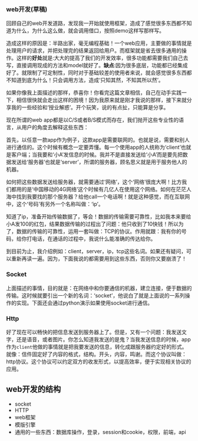 ### web开发(草稿)
回顾自己的web开发道路，发现我一开始就使用框架，造成了感觉很多东西都不知道为什么，为什么这么做，就会调用借口，按照demo这样写那样写。

造成这样的原因是：半路出家，毫无编程基础！一个web应用，主要做的事情就是处理用户的请求，并把处理完的结果返回给用户。而框架就是省去很多通用的操作。这样的**好处**就是:大大的提高了我们的开发效率，很多功能都需要我们自己去写，直接调用现成的方法和model就好了。**缺点**:因为很多底层，功能都已经集成好了。就限制了可定制性，同时对于基础较差的使用者来说，就会感觉很多东西都不知道到底为什么！只会调用方法，造成‘只知其然，不知其所以然’。

如果你像我上面描述的那样，恭喜你！你看完这篇文章相信，自己在动手实践一下，相信很快就会走出这样的困境！因为我原来就是刚才我说的那样，接下来就分享我的一些经验和‘授业解惑’。开个玩笑，说的有点扯，只能算是分享。

现在所谓的web app都是以C/S或者B/S模式而存在，我们抛开这些专业性的语言，从用户的角度去解释这些东西：

首先，以任意一款app作为例子，这款app是需要联网的。也就是说，需要和别人进行通信的。这个时候有概念一定要弄懂。每一个使用app的人统称为‘client’也就是客户端；当我要和‘小A’发信息的时候。我并不是直接发送给‘小A’而是要先把数据发送给‘服务器’也就是‘server’，所谓的服务器，顾名思义就是用于服务他人的机器。

如何把这些数据发送给服务器，就需要通过‘网络’，这个‘网络’很庞大啊！比方我们都用的是‘中国移动的4G网络’这个时候有几亿人在使用这个网络。如何在茫茫人海中找到我要找的那个服务器？给他call一个电话啊！就是这种感觉，而在互联网中，这个‘号码’有另外一个名称叫做：‘ip’。

知道了ip，准备开始传输数据了，等会！数据的传输需要可靠性，比如我本来要给小A发100的红包，结果数据传输的过程出了问题：他只收到了10快钱！所以为了，数据的传输的可靠性，运用一套叫做：TCP的协议。作用就跟：我有你的号码，给你打电话，在通话的过程中，我说什么能准确的传达给你。

到目前为止，我介绍例如：client，server，ip，tcp这些名词。如果还有疑问，可以重新再读一遍。因为，下面我说的都需要用到这些东西，否则你又要崩溃了！

### Socket
上面描述的事情，目的就是：在网络中和你要通信的机器，建立连接，便于数据的传输。这时候就要引出一个新的名词：‘socket’，他说白了就是上面说的一系列操作的实现。下面还会通过python演示如果使用socket进行通信。

### Http
好了现在可以畅快的把信息发送到服务器上了。但是，又有一个问题：我发送文字，还是语音，或者图片。你怎么知道我发送的是鬼？当我发送信息的时候，app作为`client`他做的事情就是把我要发送的信息，转化成跟服务器约定好的形式。就像：信件固定好了内容的格式，结构。开头，内容，鸣谢。而这个协议叫做：http协议。这个协议可以约定双方的收发形式，以提高效率，便于实现相关协议的应用。

## web开发的结构
- socket
- HTTP
- web框架
- 模版引擎
- 通用的一些东西：数据库操作，登录，session和cookie，权限，前端，api
